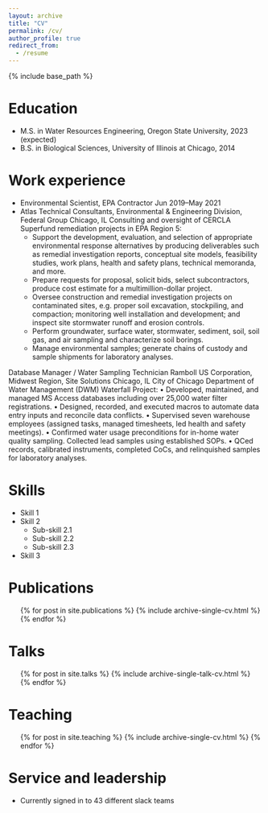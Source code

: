```yaml
---
layout: archive
title: "CV"
permalink: /cv/
author_profile: true
redirect_from:
  - /resume
---
```


{% include base_path %}

Education
======
* M.S. in Water Resources Engineering, Oregon State University, 2023 (expected)
* B.S. in Biological Sciences, University of Illinois at Chicago, 2014


Work experience
======
 
* Environmental Scientist, EPA Contractor	                                   Jun 2019–May 2021
* Atlas Technical Consultants, Environmental & Engineering Division, Federal Group	     Chicago, IL
Consulting and oversight of CERCLA Superfund remediation projects in EPA Region 5:
  * Support the development, evaluation, and selection of appropriate environmental response alternatives by producing deliverables such as remedial investigation reports, conceptual site models, feasibility studies, work plans, health and safety plans, technical memoranda, and more.
  * Prepare requests for proposal, solicit bids, select subcontractors, produce cost estimate for a multimillion-dollar project.
  * Oversee construction and remedial investigation projects on contaminated sites, e.g. proper soil excavation, stockpiling, and compaction; monitoring well installation and development; and inspect site stormwater runoff and erosion controls.
  * Perform groundwater, surface water, stormwater, sediment, soil, soil gas, and air sampling and characterize soil borings. 
  * Manage environmental samples; generate chains of custody and sample shipments for laboratory analyses.


Database Manager / Water Sampling Technician
Ramboll US Corporation, Midwest Region, Site Solutions	     Chicago, IL
City of Chicago Department of Water Management (DWM) Waterfall Project:
  •	Developed, maintained, and managed MS Access databases including over 25,000 water filter registrations. 
  •	Designed, recorded, and executed macros to automate data entry inputs and reconcile data conflicts.
  •	Supervised seven warehouse employees (assigned tasks, managed timesheets, led health and safety meetings). 
  •	Confirmed water usage preconditions for in-home water quality sampling. Collected lead samples using established SOPs.
  •	QCed records, calibrated instruments, completed CoCs, and relinquished samples for laboratory analyses.

  
Skills
======
* Skill 1
* Skill 2
  * Sub-skill 2.1
  * Sub-skill 2.2
  * Sub-skill 2.3
* Skill 3

Publications
======
  <ul>{% for post in site.publications %}
    {% include archive-single-cv.html %}
  {% endfor %}</ul>
  
Talks
======
  <ul>{% for post in site.talks %}
    {% include archive-single-talk-cv.html %}
  {% endfor %}</ul>
  
Teaching
======
  <ul>{% for post in site.teaching %}
    {% include archive-single-cv.html %}
  {% endfor %}</ul>
  
Service and leadership
======
* Currently signed in to 43 different slack teams
